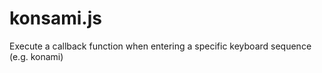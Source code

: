 konsami.js
==========

Execute a callback function when entering a specific keyboard sequence (e.g. konami)